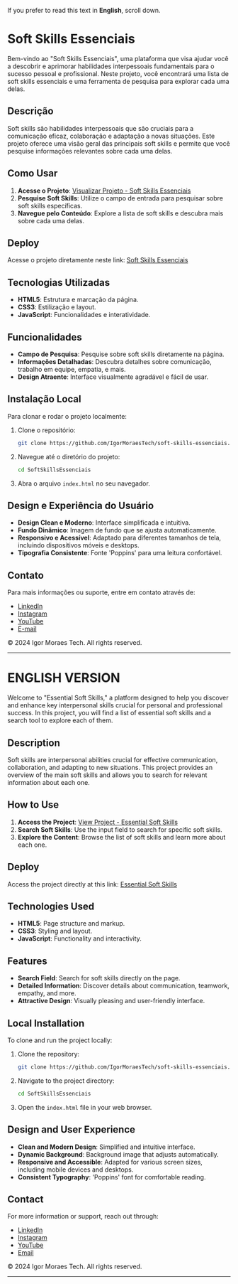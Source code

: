If you prefer to read this text in **English**, scroll down.

# Soft Skills Essenciais

Bem-vindo ao "Soft Skills Essenciais", uma plataforma que visa ajudar você a descobrir e aprimorar habilidades interpessoais fundamentais para o sucesso pessoal e profissional. Neste projeto, você encontrará uma lista de soft skills essenciais e uma ferramenta de pesquisa para explorar cada uma delas.

## Descrição

Soft skills são habilidades interpessoais que são cruciais para a comunicação eficaz, colaboração e adaptação a novas situações. Este projeto oferece uma visão geral das principais soft skills e permite que você pesquise informações relevantes sobre cada uma delas.

## Como Usar

1. **Acesse o Projeto**: [Visualizar Projeto - Soft Skills Essenciais](https://soft-skills-essenciais.vercel.app/)
2. **Pesquise Soft Skills**: Utilize o campo de entrada para pesquisar sobre soft skills específicas.
3. **Navegue pelo Conteúdo**: Explore a lista de soft skills e descubra mais sobre cada uma delas.

## Deploy

Acesse o projeto diretamente neste link: [Soft Skills Essenciais](https://soft-skills-essenciais.vercel.app/)

## Tecnologias Utilizadas

- **HTML5**: Estrutura e marcação da página.
- **CSS3**: Estilização e layout.
- **JavaScript**: Funcionalidades e interatividade.

## Funcionalidades

- **Campo de Pesquisa**: Pesquise sobre soft skills diretamente na página.
- **Informações Detalhadas**: Descubra detalhes sobre comunicação, trabalho em equipe, empatia, e mais.
- **Design Atraente**: Interface visualmente agradável e fácil de usar.

## Instalação Local

Para clonar e rodar o projeto localmente:

1. Clone o repositório:
   ```bash
   git clone https://github.com/IgorMoraesTech/soft-skills-essenciais.git
   ```
2. Navegue até o diretório do projeto:
   ```bash
   cd SoftSkillsEssenciais
   ```
3. Abra o arquivo `index.html` no seu navegador.

## Design e Experiência do Usuário

- **Design Clean e Moderno**: Interface simplificada e intuitiva.
- **Fundo Dinâmico**: Imagem de fundo que se ajusta automaticamente.
- **Responsivo e Acessível**: Adaptado para diferentes tamanhos de tela, incluindo dispositivos móveis e desktops.
- **Tipografia Consistente**: Fonte 'Poppins' para uma leitura confortável.

## Contato

Para mais informações ou suporte, entre em contato através de:

- [LinkedIn](https://www.linkedin.com/in/igormoraestech/)
- [Instagram](https://instagram.com/igormoraestech)
- [YouTube](https://www.youtube.com/@IgorMoraesTech)
- [E-mail](mailto:igormoraestech@gmail.com)

&copy; 2024 Igor Moraes Tech. All rights reserved.

---

# ENGLISH VERSION

Welcome to "Essential Soft Skills," a platform designed to help you discover and enhance key interpersonal skills crucial for personal and professional success. In this project, you will find a list of essential soft skills and a search tool to explore each of them.

## Description

Soft skills are interpersonal abilities crucial for effective communication, collaboration, and adapting to new situations. This project provides an overview of the main soft skills and allows you to search for relevant information about each one.

## How to Use

1. **Access the Project**: [View Project - Essential Soft Skills](https://soft-skills-essenciais.vercel.app/)
2. **Search Soft Skills**: Use the input field to search for specific soft skills.
3. **Explore the Content**: Browse the list of soft skills and learn more about each one.

## Deploy

Access the project directly at this link: [Essential Soft Skills](https://soft-skills-essenciais.vercel.app/)

## Technologies Used

- **HTML5**: Page structure and markup.
- **CSS3**: Styling and layout.
- **JavaScript**: Functionality and interactivity.

## Features

- **Search Field**: Search for soft skills directly on the page.
- **Detailed Information**: Discover details about communication, teamwork, empathy, and more.
- **Attractive Design**: Visually pleasing and user-friendly interface.

## Local Installation

To clone and run the project locally:

1. Clone the repository:
   ```bash
   git clone https://github.com/IgorMoraesTech/soft-skills-essenciais.git
   ```
2. Navigate to the project directory:
   ```bash
   cd SoftSkillsEssenciais
   ```
3. Open the `index.html` file in your web browser.

## Design and User Experience

- **Clean and Modern Design**: Simplified and intuitive interface.
- **Dynamic Background**: Background image that adjusts automatically.
- **Responsive and Accessible**: Adapted for various screen sizes, including mobile devices and desktops.
- **Consistent Typography**: 'Poppins' font for comfortable reading.

## Contact

For more information or support, reach out through:

- [LinkedIn](https://www.linkedin.com/in/igormoraestech/)
- [Instagram](https://instagram.com/igormoraestech)
- [YouTube](https://www.youtube.com/@IgorMoraesTech)
- [Email](mailto:igormoraestech@gmail.com)

&copy; 2024 Igor Moraes Tech. All rights reserved.

---

